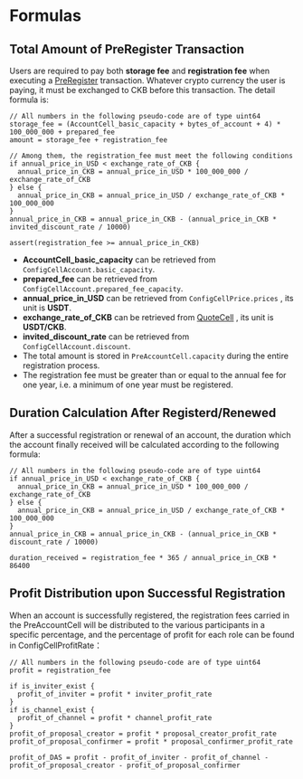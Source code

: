 # Formulas


## Total Amount of PreRegister Transaction

Users are required to pay both **storage fee** and **registration fee** when executing a [PreRegister](./Transaction-Structure.md#PreRegister) transaction. Whatever crypto currency the user is paying, it must be exchanged to CKB before this transaction. The detail formula is:

```
// All numbers in the following pseudo-code are of type uint64
storage_fee = (AccountCell_basic_capacity + bytes_of_account + 4) * 100_000_000 + prepared_fee
amount = storage_fee + registration_fee

// Among them, the registration_fee must meet the following conditions
if annual_price_in_USD < exchange_rate_of_CKB {
  annual_price_in_CKB = annual_price_in_USD * 100_000_000 / exchange_rate_of_CKB
} else {
  annual_price_in_CKB = annual_price_in_USD / exchange_rate_of_CKB * 100_000_000
}
annual_price_in_CKB = annual_price_in_CKB - (annual_price_in_CKB * invited_discount_rate / 10000)

assert(registration_fee >= annual_price_in_CKB)
```

- **AccountCell_basic_capacity** can be retrieved from `ConfigCellAccount.basic_capacity`.
- **prepared_fee** can be retrieved from `ConfigCellAccount.prepared_fee_capacity`.
- **annual_price_in_USD** can be retrieved from `ConfigCellPrice.prices` , its unit is **USDT**.
- **exchange_rate_of_CKB** can be retrieved from [QuoteCell](./Cell-Structure.md#QuoteCell) , its unit is **USDT/CKB**.
- **invited_discount_rate** can be retrieved from `ConfigCellAccount.discount`.
- The total amount is stored in `PreAccountCell.capacity` during the entire registration process.
- The registration fee must be greater than or equal to the annual fee for one year, i.e. a minimum of one year must be registered.


## Duration Calculation After Registerd/Renewed

After a successful registration or renewal of an account, the duration which the account finally received will be calculated according to the following formula:

```
// All numbers in the following pseudo-code are of type uint64
if annual_price_in_USD < exchange_rate_of_CKB {
  annual_price_in_CKB = annual_price_in_USD * 100_000_000 / exchange_rate_of_CKB
} else {
  annual_price_in_CKB = annual_price_in_USD / exchange_rate_of_CKB * 100_000_000
}
annual_price_in_CKB = annual_price_in_CKB - (annual_price_in_CKB * discount_rate / 10000)

duration_received = registration_fee * 365 / annual_price_in_CKB * 86400
```


## Profit Distribution upon Successful Registration

When an account is successfully registered, the registration fees carried in the PreAccountCell will be distributed to the various participants in a specific percentage, and the percentage of profit for each role can be found in ConfigCellProfitRate：

```
// All numbers in the following pseudo-code are of type uint64
profit = registration_fee

if is_inviter_exist {
  profit_of_inviter = profit * inviter_profit_rate
}
if is_channel_exist {
  profit_of_channel = profit * channel_profit_rate
}
profit_of_proposal_creator = profit * proposal_creator_profit_rate
profit_of_proposal_confirmer = profit * proposal_confirmer_profit_rate

profit_of_DAS = profit - profit_of_inviter - profit_of_channel - profit_of_proposal_creator - profit_of_proposal_confirmer
```
